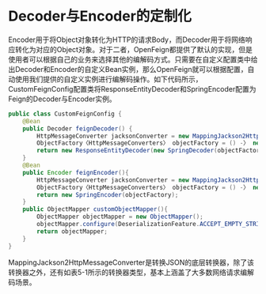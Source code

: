 # Decoder与Encoder的定制化

Encoder用于将Object对象转化为HTTP的请求Body，而Decoder用于将网络响应转化为对应的Object对象。对于二者，OpenFeign都提供了默认的实现，但是使用者可以根据自己的业务来选择其他的编解码方式。只需要在自定义配置类中给出Decoder和Encoder的自定义Bean实例，那么OpenFeign就可以根据配置，自动使用我们提供的自定义实例进行编解码操作。如下代码所示，CustomFeignConfig配置类将ResponseEntityDecoder和SpringEncoder配置为Feign的Decoder与Encoder实例。

```java
public class CustomFeignConfig {
    @Bean
    public Decoder feignDecoder() {
        HttpMessageConverter jacksonConverter = new MappingJackson2HttpMessageConverter (customObjectMapper());
        ObjectFactory〈HttpMessageConverters〉 objectFactory = () -〉 new HttpMessage Converters(jacksonConverter);
        return new ResponseEntityDecoder(new SpringDecoder(objectFactory));
    }
    @Bean
    public Encoder feignEncoder(){
        HttpMessageConverter jacksonConverter = new MappingJackson2HttpMessageConverter (customObjectMapper());
        ObjectFactory〈HttpMessageConverters〉 objectFactory = () -〉 new HttpMessage Converters(jacksonConverter);
        return new SpringEncoder(objectFactory);
    }
    public ObjectMapper customObjectMapper(){
        ObjectMapper objectMapper = new ObjectMapper();
        objectMapper.configure(DeserializationFeature.ACCEPT_EMPTY_STRING_AS_NULL_OBJECT, true);
        return objectMapper;
    }
}
```

MappingJackson2HttpMessageConverter是转换JSON的底层转换器，除了该转换器之外，还有如表5-1所示的转换器类型，基本上涵盖了大多数网络请求编解码场景。


